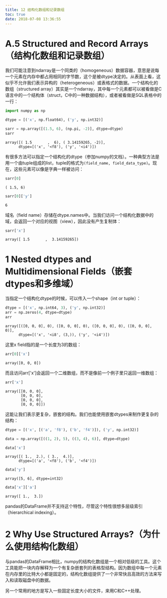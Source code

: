 ```yaml
---
title: 12 结构化数组和记录数组
toc: true
date: 2018-07-08 13:36:55
---
```


# A.5 Structured and Record Arrays（结构化数组和记录数组）

我们可能注意到ndarray是一个同类的（homogeneous）数据容器，意思是说每一个元素在内存中都占用相同的字节数，这个是被dtype决定的。从表面上看，这似乎不允许我们表示异构的（heterogeneous）或表格式的数据。一个结构化的数组（structured array）其实是一个ndarray，其中每一个元素都可以被看做是C语言中的一个结构体（struct，C中的一种数据结构），或者被看做是SQL表格中的一行：


```python
import numpy as np
```


```python
dtype = [('x', np.float64), ('y', np.int32)]
```


```python
sarr = np.array([(1.5, 6), (np.pi, -2)], dtype=dtype)
sarr
```




    array([( 1.5       ,  6), ( 3.14159265, -2)],
          dtype=[('x', '<f8'), ('y', '<i4')])



有很多方法可以指定一个结构化的dtype（参加numpy的文档）。一种典型方法是用一个由tuple组成的list，tuple的格式为`(field_name, field_data_type)`。现在，这些元素可以像是字典一样被访问：


```python
sarr[0]
```




    ( 1.5, 6)




```python
sarr[0]['y']
```




    6



域名（field name）存储在dtype.names中。当我们访问一个结构化数据中的域，会返回一个对应的视图（view），因此没有产生复制体：


```python
sarr['x']
```




    array([ 1.5       ,  3.14159265])



# 1 Nested dtypes and Multidimensional Fields（嵌套dtypes和多维域）

当指定一个结构化dtype的时候，可以传入一个shape（int or tuple）：


```python
dtype = [('x', np.int64, 3), ('y', np.int32)]
arr = np.zeros(4, dtype=dtype)
arr
```




    array([([0, 0, 0], 0), ([0, 0, 0], 0), ([0, 0, 0], 0), ([0, 0, 0], 0)],
          dtype=[('x', '<i8', (3,)), ('y', '<i4')])



这里x field指的是一个长度为3的数组：


```python
arr[0]['x']
```




    array([0, 0, 0])



而且访问arr['x']会返回一个二维数组，而不是像前一个例子里只返回一维数组：


```python
arr['x']
```




    array([[0, 0, 0],
           [0, 0, 0],
           [0, 0, 0],
           [0, 0, 0]])



这能让我们表示更复杂，嵌套的结构。我们也能使用嵌套dtypes来制作更复杂的结构：


```python
dtype = [('x', [('a', 'f8'), ('b', 'f4')]), ('y', np.int32)]
```


```python
data = np.array([((1, 2), 5), ((3, 4), 6)], dtype=dtype)
```


```python
data['x']
```




    array([( 1.,  2.), ( 3.,  4.)],
          dtype=[('a', '<f8'), ('b', '<f4')])




```python
data['y']
```




    array([5, 6], dtype=int32)




```python
data['x']['a']
```




    array([ 1.,  3.])



pandas的DataFrame并不支持这个特性，尽管这个特性很想多层级索引（hierarchical indexing）。

# 2 Why Use Structured Arrays?（为什么使用结构化数组）

与pandas的DataFrame相比，numpy的结构化数组是一个相对低级的工具。这个工具能把一块内存解释为一个有复杂嵌套列的表格型结构。因为数组中每一个元素在内存里的比特大小都是固定的，结构化数组提供了一个非常快且高效的方法来写入和读取磁盘中的数据。

另一个常用的地方是写入一些固定长度大小的文件，来用C和C++处理。
